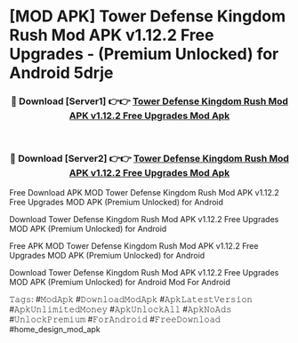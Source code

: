 # [MOD APK] Tower Defense Kingdom Rush Mod APK v1.12.2 Free Upgrades - (Premium Unlocked) for Android 5drje



<div align="center">
<h3>🔴 Download [Server1] 👉👉 <a href="https://momento.my/?title=Tower_Defense_Kingdom_Rush_Mod_APK_v1.12.2_Free_Upgrades">Tower Defense Kingdom Rush Mod APK v1.12.2 Free Upgrades Mod Apk</a></h3><br>

<h3>🔴 Download [Server2] 👉👉 <a href="https://momento.my/?title=Tower_Defense_Kingdom_Rush_Mod_APK_v1.12.2_Free_Upgrades">Tower Defense Kingdom Rush Mod APK v1.12.2 Free Upgrades Mod Apk</a></h3>
</div>



Free Download APK MOD Tower Defense Kingdom Rush Mod APK v1.12.2 Free Upgrades MOD APK (Premium Unlocked) for Android

Download Tower Defense Kingdom Rush Mod APK v1.12.2 Free Upgrades MOD APK (Premium Unlocked) for Android

Free APK MOD Tower Defense Kingdom Rush Mod APK v1.12.2 Free Upgrades MOD APK (Premium Unlocked) for Android

Download Tower Defense Kingdom Rush Mod APK v1.12.2 Free Upgrades MOD APK (Premium Unlocked) for Android Mod For Android

𝚃𝚊𝚐𝚜: #𝙼𝚘𝚍𝙰𝚙𝚔 #𝙳𝚘𝚠𝚗𝚕𝚘𝚊𝚍𝙼𝚘𝚍𝙰𝚙𝚔 #𝙰𝚙𝚔𝙻𝚊𝚝𝚎𝚜𝚝𝚅𝚎𝚛𝚜𝚒𝚘𝚗 #𝙰𝚙𝚔𝚄𝚗𝚕𝚒𝚖𝚒𝚝𝚎𝚍𝙼𝚘𝚗𝚎𝚢 #𝙰𝚙𝚔𝚄𝚗𝚕𝚘𝚌𝚔𝙰𝚕𝚕 #𝙰𝚙𝚔𝙽𝚘𝙰𝚍𝚜 #𝚄𝚗𝚕𝚘𝚌𝚔𝙿𝚛𝚎𝚖𝚒𝚞𝚖 #𝙵𝚘𝚛𝙰𝚗𝚍𝚛𝚘𝚒𝚍 #𝙵𝚛𝚎𝚎𝙳𝚘𝚠𝚗𝚕𝚘𝚊𝚍 #home_design_mod_apk
